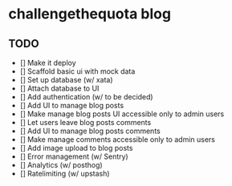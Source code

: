 # challengethequota blog

## TODO

-   [] Make it deploy
-   [] Scaffold basic ui with mock data
-   [] Set up database (w/ xata)
-   [] Attach database to UI
-   [] Add authentication (w/ to be decided)
-   [] Add UI to manage blog posts
-   [] Make manage blog posts UI accessible only to admin users
-   [] Let users leave blog posts comments
-   [] Add UI to manage blog posts comments
-   [] Make manage comments accessible only to admin users
-   [] Add image upload to blog posts
-   [] Error management (w/ Sentry)
-   [] Analytics (w/ posthog)
-   [] Ratelimiting (w/ upstash)
